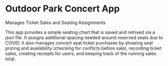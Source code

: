 # Outdoor Park Concert App
Manages Ticket Sales and Seating Assignments

This app provides a simple seating chart that is saved and 
retrived via a json file. It assigns additional spacing 
needed around reserved seats due to COVID. It also manages 
concert seat ticket purchases by showing seat pricing and
availability (checking for conflicts before sale), recording
ticket sales, creating receipts for users, and keeping track
of the running sales total.

